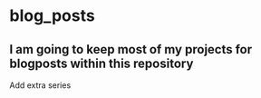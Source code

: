 # blog_posts
## I am going to keep most of my projects for blogposts within this repository
Add extra series
